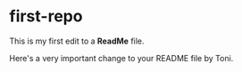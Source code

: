 # first-repo
This is my first edit to a **ReadMe** file. 

Here's a very important change to your README file by Toni.
